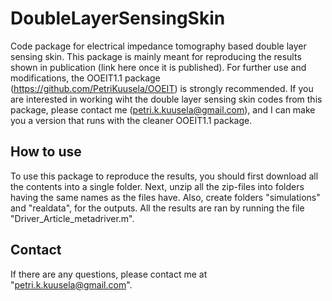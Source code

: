 # DoubleLayerSensingSkin
Code package for electrical impedance tomography based double layer sensing skin. This package is mainly meant for reproducing the results shown in publication (link here once it is published). For further use and modifications, the OOEIT1.1 package (https://github.com/PetriKuusela/OOEIT) is strongly recommended. If you are interested in working wiht the double layer sensing skin codes from this package, please contact me (petri.k.kuusela@gmail.com), and I can make you a version that runs with the cleaner OOEIT1.1 package.

## How to use
To use this package to reproduce the results, you should first download all the contents into a single folder. Next, unzip all the zip-files into folders having the same names as the files have. Also, create folders "simulations" and "realdata", for the outputs. All the results are ran by running the file "Driver_Article_metadriver.m".

## Contact
If there are any questions, please contact me at "petri.k.kuusela@gmail.com".
